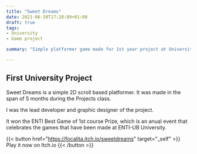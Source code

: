```yaml
---
title: "Sweet Dreams"
date: 2021-06-30T17:28:09+01:00
draft: true
tags:
- University
- Game project

summary: "Simple platformer game made for 1st year project at University"

---
```



## First University Project

Sweet Dreams is a simple 2D scroll based platformer.
It was made in the span of 5 months during the Projects class.

I was the lead developer and graphic designer of the project.

It won the ENTI Best Game of 1st course Prize, which is an anual event
that celebrates the games that have been made at ENTI-UB University.

{{< button href="https://focalita.itch.io/sweetdreams" target="_self" >}}
Play it now on Itch.io
{{< /button >}}